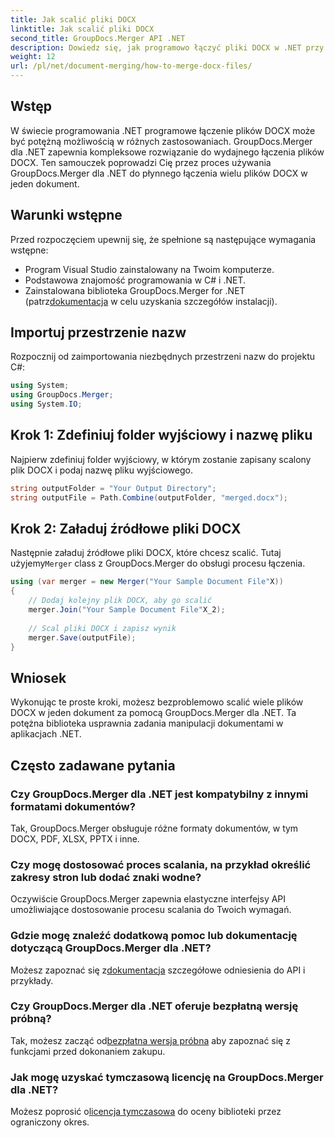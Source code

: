 ```yaml
---
title: Jak scalić pliki DOCX
linktitle: Jak scalić pliki DOCX
second_title: GroupDocs.Merger API .NET
description: Dowiedz się, jak programowo łączyć pliki DOCX w .NET przy użyciu GroupDocs.Merger, co skutecznie upraszcza zadania manipulacji dokumentami.
weight: 12
url: /pl/net/document-merging/how-to-merge-docx-files/
---
```

## Wstęp
W świecie programowania .NET programowe łączenie plików DOCX może być potężną możliwością w różnych zastosowaniach. GroupDocs.Merger dla .NET zapewnia kompleksowe rozwiązanie do wydajnego łączenia plików DOCX. Ten samouczek poprowadzi Cię przez proces używania GroupDocs.Merger dla .NET do płynnego łączenia wielu plików DOCX w jeden dokument.
## Warunki wstępne
Przed rozpoczęciem upewnij się, że spełnione są następujące wymagania wstępne:
- Program Visual Studio zainstalowany na Twoim komputerze.
- Podstawowa znajomość programowania w C# i .NET.
-  Zainstalowana biblioteka GroupDocs.Merger for .NET (patrz[dokumentacja](https://tutorials.groupdocs.com/merger/net/) w celu uzyskania szczegółów instalacji).

## Importuj przestrzenie nazw
Rozpocznij od zaimportowania niezbędnych przestrzeni nazw do projektu C#:
```csharp
using System; 
using GroupDocs.Merger;
using System.IO;
```
## Krok 1: Zdefiniuj folder wyjściowy i nazwę pliku
Najpierw zdefiniuj folder wyjściowy, w którym zostanie zapisany scalony plik DOCX i podaj nazwę pliku wyjściowego.
```csharp
string outputFolder = "Your Output Directory";
string outputFile = Path.Combine(outputFolder, "merged.docx");
```
## Krok 2: Załaduj źródłowe pliki DOCX
Następnie załaduj źródłowe pliki DOCX, które chcesz scalić. Tutaj użyjemy`Merger` class z GroupDocs.Merger do obsługi procesu łączenia.
```csharp
using (var merger = new Merger("Your Sample Document File"X))
{
    // Dodaj kolejny plik DOCX, aby go scalić
    merger.Join("Your Sample Document File"X_2);
    
    // Scal pliki DOCX i zapisz wynik
    merger.Save(outputFile);
}
```

## Wniosek
Wykonując te proste kroki, możesz bezproblemowo scalić wiele plików DOCX w jeden dokument za pomocą GroupDocs.Merger dla .NET. Ta potężna biblioteka usprawnia zadania manipulacji dokumentami w aplikacjach .NET.
## Często zadawane pytania
### Czy GroupDocs.Merger dla .NET jest kompatybilny z innymi formatami dokumentów?
Tak, GroupDocs.Merger obsługuje różne formaty dokumentów, w tym DOCX, PDF, XLSX, PPTX i inne.
### Czy mogę dostosować proces scalania, na przykład określić zakresy stron lub dodać znaki wodne?
Oczywiście GroupDocs.Merger zapewnia elastyczne interfejsy API umożliwiające dostosowanie procesu scalania do Twoich wymagań.
### Gdzie mogę znaleźć dodatkową pomoc lub dokumentację dotyczącą GroupDocs.Merger dla .NET?
 Możesz zapoznać się z[dokumentacja](https://tutorials.groupdocs.com/merger/net/) szczegółowe odniesienia do API i przykłady.
### Czy GroupDocs.Merger dla .NET oferuje bezpłatną wersję próbną?
 Tak, możesz zacząć od[bezpłatna wersja próbna](https://releases.groupdocs.com/) aby zapoznać się z funkcjami przed dokonaniem zakupu.
### Jak mogę uzyskać tymczasową licencję na GroupDocs.Merger dla .NET?
 Możesz poprosić o[licencja tymczasowa](https://purchase.groupdocs.com/temporary-license/) do oceny biblioteki przez ograniczony okres.